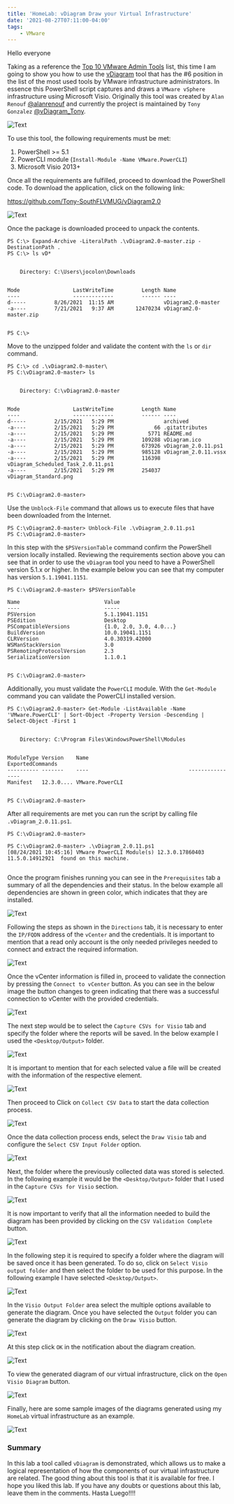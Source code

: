 ```yaml
---
title: 'HomeLab: vDiagram Draw your Virtual Infrastructure'
date: '2021-08-27T07:11:00-04:00'
tags:
    - VMware
---
```


Hello everyone

Taking as a reference the [Top 10 VMware Admin Tools](https://core.vmware.com/blog/top-10-vmware-admin-tools) list, this time I am going to show you how to use the [vDiagram](https://github.com/Tony-SouthFLVMUG/vDiagram2.0) tool that has the #6 position in the list of the most used tools by VMware infrastructure administrators. In essence this PowerShell script captures and draws a `VMware vSphere` infrastructure using Microsoft Visio. Originally this tool was created by `Alan Renouf` [@alanrenouf](https://twitter.com/alanrenouf) and currently the project is maintained by `Tony Gonzalez` [@vDiagram_Tony](https://twitter.com/vDiagram_Tony).

![Text](/img/invisible-infrastructure-300x200.webp#center)

To use this tool, the following requirements must be met:

1. PowerShell >= 5.1
2. PowerCLI module (`Install-Module -Name VMware.PowerCLI`)
3. Microsoft Visio 2013+

Once all the requirements are fulfilled, proceed to download the PowerShell code. To download the application, click on the following link:

<https://github.com/Tony-SouthFLVMUG/vDiagram2.0>

![Text](/img/2021-08-24_09-06.webp#center)

Once the package is downloaded proceed to unpack the contents.

```text
PS C:\> Expand-Archive -LiteralPath .\vDiagram2.0-master.zip -DestinationPath .
PS C:\> ls vD*


    Directory: C:\Users\jocolon\Downloads


Mode                 LastWriteTime         Length Name
----                 -------------         ------ ----
d-----         8/26/2021  11:15 AM                vDiagram2.0-master
-a----         7/21/2021   9:37 AM       12470234 vDiagram2.0-master.zip


PS C:\>
```

Move to the unzipped folder and validate the content with the `ls` or `dir` command.

```text
PS C:\> cd .\vDiagram2.0-master\
PS C:\vDiagram2.0-master> ls


    Directory: C:\vDiagram2.0-master


Mode                 LastWriteTime         Length Name
----                 -------------         ------ ----
d-----         2/15/2021   5:29 PM                archived
-a----         2/15/2021   5:29 PM             66 .gitattributes
-a----         2/15/2021   5:29 PM           5771 README.md
-a----         2/15/2021   5:29 PM         109288 vDiagram.ico
-a----         2/15/2021   5:29 PM         673926 vDiagram_2.0.11.ps1
-a----         2/15/2021   5:29 PM         985128 vDiagram_2.0.11.vssx
-a----         2/15/2021   5:29 PM         116398 vDiagram_Scheduled_Task_2.0.11.ps1
-a----         2/15/2021   5:29 PM         254037 vDiagram_Standard.png


PS C:\vDiagram2.0-master>
```

Use the `Unblock-File` command that allows us to execute files that have been downloaded from the Internet.

```text
PS C:\vDiagram2.0-master> Unblock-File .\vDiagram_2.0.11.ps1
PS C:\vDiagram2.0-master>
```

In this step with the `$PSVersionTable` command confirm the PowerShell version locally installed. Reviewing the requirements section above you can see that in order to use the `vDiagram` tool you need to have a PowerShell version 5.1.x or higher. In the example below you can see that my computer has version `5.1.19041.1151`.

```text
PS C:\vDiagram2.0-master> $PSVersionTable

Name                           Value
----                           -----
PSVersion                      5.1.19041.1151
PSEdition                      Desktop
PSCompatibleVersions           {1.0, 2.0, 3.0, 4.0...}
BuildVersion                   10.0.19041.1151
CLRVersion                     4.0.30319.42000
WSManStackVersion              3.0
PSRemotingProtocolVersion      2.3
SerializationVersion           1.1.0.1


PS C:\vDiagram2.0-master>
```

Additionally, you must validate the `PowerCLI` module. With the `Get-Module` command you can validate the PowerCLI installed version.

```text
PS C:\vDiagram2.0-master> Get-Module -ListAvailable -Name 'VMware.PowerCLI' | Sort-Object -Property Version -Descending | Select-Object -First 1


    Directory: C:\Program Files\WindowsPowerShell\Modules


ModuleType Version    Name                                ExportedCommands
---------- -------    ----                                ----------------
Manifest   12.3.0.... VMware.PowerCLI


PS C:\vDiagram2.0-master> 
```

After all requirements are met you can run the script by calling file `.vDiagram_2.0.11.ps1`.

```text
PS C:\vDiagram2.0-master> 

PS C:\vDiagram2.0-master> .\vDiagram_2.0.11.ps1
[08/24/2021 10:45:16] VMware PowerCLI Module(s) 12.3.0.17860403 11.5.0.14912921  found on this machine.


```

Once the program finishes running you can see in the `Prerequisites` tab a summary of all the dependencies and their status. In the below example all dependencies are shown in green color, which indicates that they are installed.

![Text](/img/2021-08-24_10-50.webp#center)

Following the steps as shown in the `Directions` tab, it is necessary to enter the `IP/FQDN` address of the `vCenter` and the credentials. It is important to mention that a read only account is the only needed privileges needed to connect and extract the required information.

![Text](/img/2021-08-24_10-51.webp#center)

Once the vCenter information is filled in, proceed to validate the connection by pressing the `Connect to vCenter` button. As you can see in the below image the button changes to green indicating that there was a successful connection to vCenter with the provided credentials.

![Text](/img/2021-08-24_10-51_1.webp#center)

The next step would be to select the `Capture CSVs for Visio` tab and specify the folder where the reports will be saved. In the below example I used the `<Desktop/Output>` folder.

![Text](/img/2021-08-24_10-54-1.webp#center)

It is important to mention that for each selected value a file will be created with the information of the respective element.

![Text](/img/2021-08-24_10-55_1.webp#center)

Then proceed to Click on `Collect CSV Data` to start the data collection process.

![Text](/img/2021-08-24_10-56-1.webp#center)

Once the data collection process ends, select the `Draw Visio` tab and configure the `Select CSV Input Folder` option.

![Text](/img/2021-08-24_16-08-2.webp#center)

Next, the folder where the previously collected data was stored is selected. In the following example it would be the `<Desktop/Output>` folder that I used in the `Capture CSVs for Visio` section.

![Text](/img/2021-08-24_16-09-1.webp#center)

It is now important to verify that all the information needed to build the diagram has been provided by clicking on the `CSV Validation Complete` button.

![Text](/img/2021-08-24_16-10-2.webp#center)

In the following step it is required to specify a folder where the diagram will be saved once it has been generated. To do so, click on `Select Visio output folder` and then select the folder to be used for this purpose. In the following example I have selected `<Desktop/Output>`.

![Text](/img/2021-08-24_16-12.webp#center)

In the `Visio Output Folder` area select the multiple options available to generate the diagram. Once you have selected the `Output` folder you can generate the diagram by clicking on the `Draw Visio` button.

![Text](/img/2021-08-24_16-14-1.webp#center)

At this step click `OK` in the notification about the diagram creation.

![Text](/img/2021-08-24_16-26-1.webp#center)

To view the generated diagram of our virtual infrastructure, click on the `Open Visio Diagram` button.

![Text](/img/2021-08-24_16-26_1-1.webp#center)

Finally, here are some sample images of the diagrams generated using my `HomeLab` virtual infrastructure as an example.

![Text](/img/VM-To-Host-1-1024x560.webp#center)

### Summary

In this lab a tool called `vDiagram` is demonstrated, which allows us to make a logical representation of how the components of our virtual infrastructure are related. The good thing about this tool is that it is available for free. I hope you liked this lab. If you have any doubts or questions about this lab, leave them in the comments. Hasta Luego!!!!
